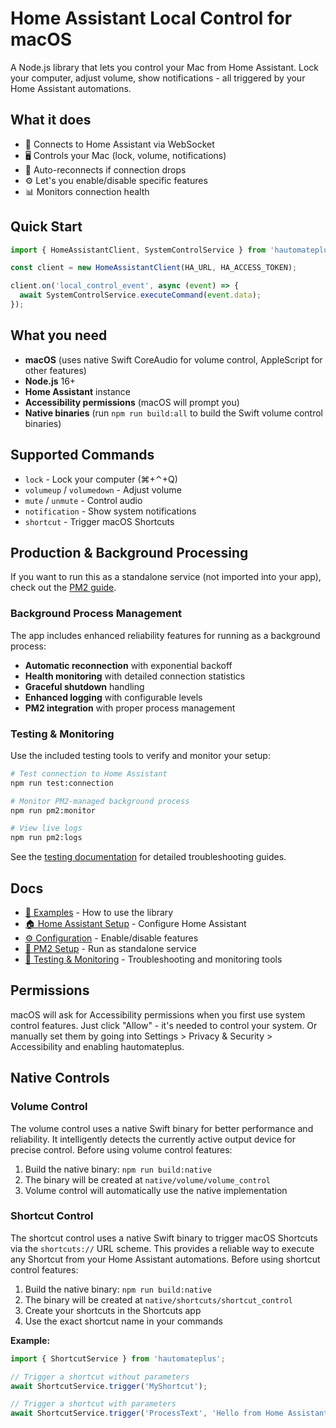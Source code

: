 # Home Assistant Local Control for macOS

A Node.js library that lets you control your Mac from Home Assistant. Lock your computer, adjust volume, show notifications - all triggered by your Home Assistant automations.

## What it does

- 🔗 Connects to Home Assistant via WebSocket
- 🖥️ Controls your Mac (lock, volume, notifications)
- 🔄 Auto-reconnects if connection drops
- ⚙️ Let's you enable/disable specific features
- 📊 Monitors connection health

## Quick Start

```typescript
import { HomeAssistantClient, SystemControlService } from 'hautomateplus';

const client = new HomeAssistantClient(HA_URL, HA_ACCESS_TOKEN);

client.on('local_control_event', async (event) => {
  await SystemControlService.executeCommand(event.data);
});

```

## What you need

- **macOS** (uses native Swift CoreAudio for volume control, AppleScript for other features)
- **Node.js** 16+
- **Home Assistant** instance
- **Accessibility permissions** (macOS will prompt you)
- **Native binaries** (run `npm run build:all` to build the Swift volume control binaries)

## Supported Commands

- `lock` - Lock your computer (⌘+⌃+Q)
- `volumeup` / `volumedown` - Adjust volume
- `mute` / `unmute` - Control audio
- `notification` - Show system notifications
- `shortcut` - Trigger macOS Shortcuts

## Production & Background Processing

If you want to run this as a standalone service (not imported into your app), check out the [PM2 guide](./docs/4-pm2-setup.md).

### Background Process Management

The app includes enhanced reliability features for running as a background process:

- **Automatic reconnection** with exponential backoff
- **Health monitoring** with detailed connection statistics
- **Graceful shutdown** handling
- **Enhanced logging** with configurable levels
- **PM2 integration** with proper process management

### Testing & Monitoring

Use the included testing tools to verify and monitor your setup:

```bash
# Test connection to Home Assistant
npm run test:connection

# Monitor PM2-managed background process
npm run pm2:monitor

# View live logs
npm run pm2:logs
```

See the [testing documentation](./testing/README.md) for detailed troubleshooting guides.

## Docs

- [📖 Examples](./docs/3-quick-examples.md) - How to use the library
- [🏠 Home Assistant Setup](./docs/1-home-assistant-setup.md) - Configure Home Assistant
- [⚙️ Configuration](./docs/2-configuration.md) - Enable/disable features
- [🚀 PM2 Setup](./docs/4-pm2-setup.md) - Run as standalone service
- [🧪 Testing & Monitoring](./testing/README.md) - Troubleshooting and monitoring tools

## Permissions

macOS will ask for Accessibility permissions when you first use system control features. Just click "Allow" - it's needed to control your system. 
Or manually set them by going into Settings > Privacy & Security > Accessibility and enabling hautomateplus.

## Native Controls

### Volume Control

The volume control uses a native Swift binary for better performance and reliability. It intelligently detects the currently active output device for precise control. Before using volume control features:

1. Build the native binary: `npm run build:native`
2. The binary will be created at `native/volume/volume_control`
3. Volume control will automatically use the native implementation

### Shortcut Control

The shortcut control uses a native Swift binary to trigger macOS Shortcuts via the `shortcuts://` URL scheme. This provides a reliable way to execute any Shortcut from your Home Assistant automations. Before using shortcut control features:

1. Build the native binary: `npm run build:native`
2. The binary will be created at `native/shortcuts/shortcut_control`
3. Create your shortcuts in the Shortcuts app
4. Use the exact shortcut name in your commands

**Example:**
```typescript
import { ShortcutService } from 'hautomateplus';

// Trigger a shortcut without parameters
await ShortcutService.trigger('MyShortcut');

// Trigger a shortcut with parameters
await ShortcutService.trigger('ProcessText', 'Hello from Home Assistant!');
```
